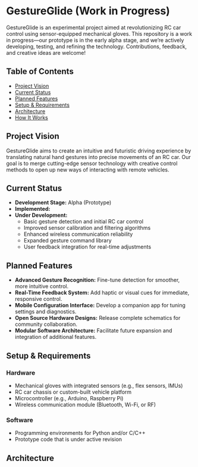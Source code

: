 # GestureGlide (Work in Progress)

GestureGlide is an experimental project aimed at revolutionizing RC car control using sensor-equipped mechanical gloves. This repository is a work in progress—our prototype is in the early alpha stage, and we’re actively developing, testing, and refining the technology. Contributions, feedback, and creative ideas are welcome!

## Table of Contents
- [Project Vision](#project-vision)
- [Current Status](#current-status)
- [Planned Features](#planned-features)
- [Setup & Requirements](#setup--requirements)
- [Architecture](#architecture)
- [How It Works](#how-it-works)

## Project Vision
GestureGlide aims to create an intuitive and futuristic driving experience by translating natural hand gestures into precise movements of an RC car. Our goal is to merge cutting-edge sensor technology with creative control methods to open up new ways of interacting with remote vehicles.

## Current Status
- **Development Stage:** Alpha (Prototype)
- **Implemented:** 
- **Under Development:**
  - Basic gesture detection and initial RC car control 
  - Improved sensor calibration and filtering algorithms
  - Enhanced wireless communication reliability
  - Expanded gesture command library
  - User feedback integration for real-time adjustments

## Planned Features
- **Advanced Gesture Recognition:** Fine-tune detection for smoother, more intuitive control.
- **Real-Time Feedback System:** Add haptic or visual cues for immediate, responsive control.
- **Mobile Configuration Interface:** Develop a companion app for tuning settings and diagnostics.
- **Open Source Hardware Designs:** Release complete schematics for community collaboration.
- **Modular Software Architecture:** Facilitate future expansion and integration of additional features.

## Setup & Requirements
### Hardware
- Mechanical gloves with integrated sensors (e.g., flex sensors, IMUs)
- RC car chassis or custom-built vehicle platform
- Microcontroller (e.g., Arduino, Raspberry Pi)
- Wireless communication module (Bluetooth, Wi-Fi, or RF)

### Software
- Programming environments for Python and/or C/C++
- Prototype code that is under active revision

## Architecture
